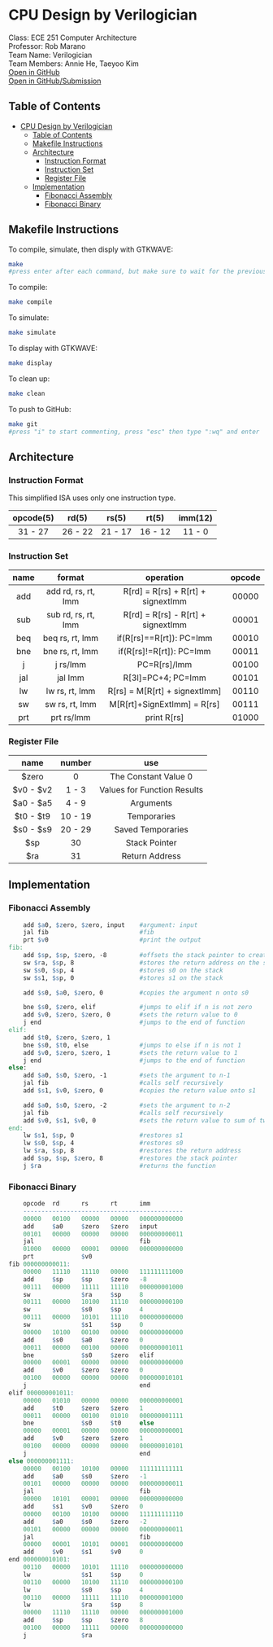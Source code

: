 # CPU Design by Verilogician

Class: ECE 251 Computer Architecture  
Professor: Rob Marano  
Team Name: Verilogician  
Team Members: Annie He, Taeyoo Kim  
[Open in GitHub](https://github.com/cooper-union-ece-251-marano/ece-251-spring-2023-final-project-verilogician)  
[Open in GitHub/Submission](https://github.com/cooper-union-ece-251-marano/ece-251-spring-2023-final-project-verilogician/tree/submission)

## Table of Contents

- [CPU Design by Verilogician](#cpu-design-by-verilogician)
  - [Table of Contents](#table-of-contents)
  - [Makefile Instructions](#makefile-instructions)
  - [Architecture](#architecture)
    - [Instruction Format](#instruction-format)
    - [Instruction Set](#instruction-set)
    - [Register File](#register-file)
  - [Implementation](#implementation)
    - [Fibonacci Assembly](#fibonacci-assembly)
    - [Fibonacci Binary](#fibonacci-binary)

## Makefile Instructions

To compile, simulate, then disply with GTKWAVE:
```bash
make
#press enter after each command, but make sure to wait for the previous to complete
```

To compile:
```bash
make compile
```

To simulate:
```bash
make simulate
```

To display with GTKWAVE:
```bash
make display
```

To clean up:
```bash
make clean
```

To push to GitHub:
```bash
make git
#press "i" to start commenting, press "esc" then type ":wq" and enter
```
## Architecture

### Instruction Format
This simplified ISA uses only one instruction type.  

| opcode(5) | rd(5) | rs(5) | rt(5) | imm(12) |
|:--------------:|:------------:|:------------:|:------------:|  :------------:|
| 31 - 27 | 26 - 22 | 21 - 17 | 16 - 12 | 11 - 0 |

### Instruction Set

| name | format | operation | opcode |
|:--------------:|:------------:|:------------:|:------------:|
| add | add rd, rs, rt, Imm| R[rd] = R[rs] + R[rt] + signextImm | 00000 |
| sub | sub rd, rs, rt, Imm| R[rd] = R[rs] - R[rt] + signextImm | 00001 |
| beq | beq rs, rt, Imm| if(R[rs]==R[rt]): PC=Imm | 00010 |
| bne | bne rs, rt, Imm| if(R[rs]!=R[rt]): PC=Imm | 00011 |
| j | j rs/Imm | PC=R[rs]/Imm | 00100 |
| jal | jal Imm | R[3l]=PC+4; PC=Imm | 00101 |
| lw | lw rs, rt, Imm | R[rs] = M[R[rt] + signextImm] | 00110 |
| sw | sw rs, rt, Imm | M[R[rt]+SignExtImm] = R[rs] | 00111 |
| prt | prt rs/Imm| print R[rs] | 01000 |

### Register File

| name | number | use |
|:--------------:|:------------:|:------------:|
| $zero | 0 | The Constant Value 0 |
| \$v0 - $v2 | 1 - 3 | Values for Function Results |
| $a0 - $a5 | 4 - 9 | Arguments |
| $t0 - $t9 | 10 - 19 | Temporaries |
| $s0 - $s9 | 20 - 29 | Saved Temporaries |
| $sp | 30 | Stack Pointer |
| $ra | 31 | Return Address |

## Implementation

### Fibonacci Assembly

```makefile
    add $a0, $zero, $zero, input    #argument: input
    jal fib                         #fib
    prt $v0                         #print the output
fib:
    add $sp, $sp, $zero, -8         #offsets the stack pointer to create a stack frame
    sw $ra, $sp, 8                  #stores the return address on the stack
    sw $s0, $sp, 4                  #stores s0 on the stack
    sw $s1, $sp, 0                  #stores s1 on the stack

    add $s0, $a0, $zero, 0          #copies the argument n onto s0

    bne $s0, $zero, elif            #jumps to elif if n is not zero
    add $v0, $zero, $zero, 0        #sets the return value to 0
    j end                           #jumps to the end of function
elif:
    add $t0, $zero, $zero, 1
    bne $s0, $t0, else              #jumps to else if n is not 1
    add $v0, $zero, $zero, 1        #sets the return value to 1
    j end                           #jumps to the end of function
else:
    add $a0, $s0, $zero, -1         #sets the argument to n-1
    jal fib                         #calls self recursively
    add $s1, $v0, $zero, 0          #copies the return value onto s1

    add $a0, $s0, $zero, -2         #sets the argument to n-2
    jal fib                         #calls self recursively
    add $v0, $s1, $v0, 0            #sets the return value to sum of two
end:
    lw $s1, $sp, 0                  #restores s1
    lw $s0, $sp, 4                  #restores s0
    lw $ra, $sp, 8                  #restores the return address
    add $sp, $sp, $zero, 8          #restores the stack pointer
    j $ra                           #returns the function
```

### Fibonacci Binary

```q
    opcode  rd      rs      rt      imm
    --------------------------------------------
    00000   00100   00000   00000   000000000000
    add	    $a0     $zero   $zero   input	
    00101   00000   00000   00000   000000000011
    jal                             fib
    01000   00000   00001   00000   000000000000
    prt             $v0
fib 000000000011:
    00000   11110   11110   00000   111111111000
    add     $sp     $sp     $zero   -8
    00111   00000   11111   11110   000000001000
    sw              $ra     $sp     8
    00111   00000   10100   11110   000000000100
    sw              $s0     $sp     4
    00111   00000   10101   11110   000000000000
    sw              $s1     $sp     0
    00000   10100   00100   00000   000000000000
    add     $s0     $a0     $zero   0
    00011   00000   00100   00000   000000001011
    bne             $s0     $zero   elif
    00000   00001   00000   00000   000000000000
    add     $v0     $zero   $zero   0
    00100   00000   00000   00000   000000010101
    j                               end
elif 000000001011:
    00000   01010   00000   00000   000000000001
    add     $t0     $zero   $zero   1
    00011   00000   00100   01010   000000001111
    bne             $s0     $t0     else
    00000   00001   00000   00000   000000000001
    add     $v0     $zero   $zero   1
    00100   00000   00000   00000   000000010101
    j                               end
else 000000001111:
    00000   00100   10100   00000   111111111111
    add     $a0     $s0     $zero   -1
    00101   00000   00000   00000   000000000011
    jal                             fib
    00000   10101   00001   00000   000000000000
    add     $s1     $v0     $zero   0
    00000   00100   10100   00000   111111111110
    add     $a0     $s0     $zero   -2
    00101   00000   00000   00000   000000000011
    jal                             fib
    00000   00001   10101   00001   000000000000
    add     $v0     $s1     $v0     0
end 000000010101:
    00110   00000   10101   11110   000000000000
    lw              $s1     $sp     0
    00110   00000   10100   11110   000000000100
    lw              $s0     $sp     4
    00110   00000   11111   11110   000000001000
    lw              $ra     $sp     8
    00000   11110   11110   00000   000000001000
    add     $sp     $sp     $zero   8
    00100   00000   11111   00000   000000000000
    j               $ra
```

